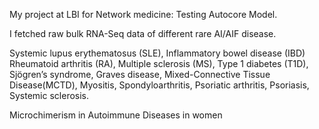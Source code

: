 My project at LBI for Network medicine: Testing Autocore Model.

I fetched raw bulk RNA-Seq data of different rare AI/AIF disease.

Systemic lupus erythematosus (SLE), Inflammatory bowel disease (IBD) Rheumatoid arthritis (RA), Multiple sclerosis (MS), Type 1 diabetes (T1D), Sjögren’s syndrome, Graves disease, Mixed-Connective Tissue Disease(MCTD), Myositis, Spondyloarthritis, Psoriatic arthritis, Psoriasis, Systemic sclerosis.


Microchimerism in Autoimmune Diseases in women
